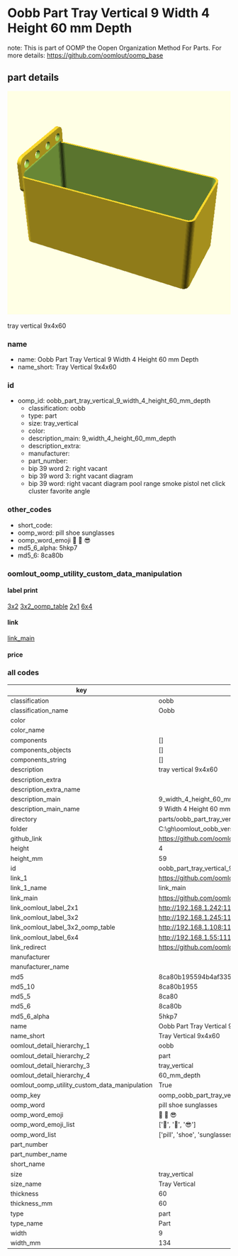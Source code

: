 # Oobb Part Tray Vertical 9 Width 4 Height 60 mm Depth  

note: This is part of OOMP the Oopen Organization Method For Parts. For more details: https://github.com/oomlout/oomp_base

##  part details
  

[![](3dpr.png)](3dpr.png)

tray vertical 9x4x60



### name
* name: Oobb Part Tray Vertical 9 Width 4 Height 60 mm Depth
* name_short: Tray Vertical 9x4x60 
### id
* oomp_id: oobb_part_tray_vertical_9_width_4_height_60_mm_depth
  * classification: oobb
  * type: part
  * size: tray_vertical
  * color: 
  * description_main: 9_width_4_height_60_mm_depth
  * description_extra: 
  * manufacturer: 
  * part_number: 
  * bip 39 word 2: right vacant
  * bip 39 word 3: right vacant diagram
  * bip 39 word: right vacant diagram pool range smoke pistol net click cluster favorite angle

### other_codes
* short_code: 
* oomp_word: pill shoe sunglasses
* oomp_word_emoji :pill: :shoe: :sunglasses:
* md5_6_alpha: 5hkp7
* md5_6: 8ca80b






### oomlout_oomp_utility_custom_data_manipulation
#### label print
[3x2](http://192.168.1.245:1112/?label=oomp%205hkp7)
[3x2_oomp_table](http://192.168.1.108:1112/?label=oomp%205hkp7)
[2x1](http://192.168.1.242:1112/?label=oomp%205hkp7)
[6x4](http://192.168.1.55:1112/?label=oomp%205hkp7)    

#### link

[link_main](https://github.com/oomlout/oomlout_oobb_version_4_generated_parts/tree/main/navigation_oomp/oobb/part/tray_vertical/9_width_4_height_60_mm_depth/part)                              

#### price







### all codes 
| key | value |  
| --- | --- |  
| classification | oobb |  
| classification_name | Oobb |  
| color |  |  
| color_name |  |  
| components | [] |  
| components_objects | [] |  
| components_string | [] |  
| description | tray vertical 9x4x60 |  
| description_extra |  |  
| description_extra_name |  |  
| description_main | 9_width_4_height_60_mm_depth |  
| description_main_name | 9 Width 4 Height 60 mm Depth |  
| directory | parts/oobb_part_tray_vertical_9_width_4_height_60_mm_depth |  
| folder | C:\gh\oomlout_oobb_version_4_generated_parts\parts\oobb_part_tray_vertical_9_width_4_height_60_mm_depth |  
| github_link | https://github.com/oomlout/oomlout_oomp_part_src/tree/main/parts/oobb_part_tray_vertical_9_width_4_height_60_mm_depth |  
| height | 4 |  
| height_mm | 59 |  
| id | oobb_part_tray_vertical_9_width_4_height_60_mm_depth |  
| link_1 | https://github.com/oomlout/oomlout_oobb_version_4_generated_parts/tree/main/navigation_oomp/oobb/part/tray_vertical/9_width_4_height_60_mm_depth/part |  
| link_1_name | link_main |  
| link_main | https://github.com/oomlout/oomlout_oobb_version_4_generated_parts/tree/main/navigation_oomp/oobb/part/tray_vertical/9_width_4_height_60_mm_depth/part |  
| link_oomlout_label_2x1 | http://192.168.1.242:1112/?label=oomp%205hkp7 |  
| link_oomlout_label_3x2 | http://192.168.1.245:1112/?label=oomp%205hkp7 |  
| link_oomlout_label_3x2_oomp_table | http://192.168.1.108:1112/?label=oomp%205hkp7 |  
| link_oomlout_label_6x4 | http://192.168.1.55:1112/?label=oomp%205hkp7 |  
| link_redirect | https://github.com/oomlout/oomlout_oobb_version_4_generated_parts/tree/main/parts/oobb_tray_vertical_09_04_60 |  
| manufacturer |  |  
| manufacturer_name |  |  
| md5 | 8ca80b195594b4af3358ea8079fc1dce |  
| md5_10 | 8ca80b1955 |  
| md5_5 | 8ca80 |  
| md5_6 | 8ca80b |  
| md5_6_alpha | 5hkp7 |  
| name | Oobb Part Tray Vertical 9 Width 4 Height 60 mm Depth |  
| name_short | Tray Vertical 9x4x60  |  
| oomlout_detail_hierarchy_1 | oobb |  
| oomlout_detail_hierarchy_2 | part |  
| oomlout_detail_hierarchy_3 | tray_vertical |  
| oomlout_detail_hierarchy_4 | 60_mm_depth |  
| oomlout_oomp_utility_custom_data_manipulation | True |  
| oomp_key | oomp_oobb_part_tray_vertical_9_width_4_height_60_mm_depth |  
| oomp_word | pill shoe sunglasses |  
| oomp_word_emoji | :pill: :shoe: :sunglasses: |  
| oomp_word_emoji_list | [':pill:', ':shoe:', ':sunglasses:'] |  
| oomp_word_list | ['pill', 'shoe', 'sunglasses'] |  
| part_number |  |  
| part_number_name |  |  
| short_name |  |  
| size | tray_vertical |  
| size_name | Tray Vertical |  
| thickness | 60 |  
| thickness_mm | 60 |  
| type | part |  
| type_name | Part |  
| width | 9 |  
| width_mm | 134 |  
